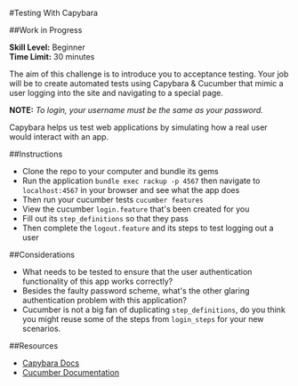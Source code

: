 #Testing With Capybara

##Work in Progress

__Skill Level:__ Beginner  
__Time Limit:__ 30 minutes  

The aim of this challenge is to introduce you to acceptance testing. Your job will be to create automated tests using Capybara & Cucumber that mimic a user logging into the site and navigating to a special page.

__NOTE:__ _To login, your username must be the same as your password._

Capybara helps us test web applications by simulating how a real user would interact with an app. 

##Instructions
- Clone the repo to your computer and bundle its gems
- Run the application `bundle exec rackup -p 4567` then navigate to `localhost:4567` in your browser and see what the app does
- Then run your cucumber tests `cucumber features`
- View the cucumber `login.feature` that's been created for you
- Fill out its `step_definitions` so that they pass
- Then complete the `logout.feature` and its steps to test logging out a user

##Considerations
- What needs to be tested to ensure that the user authentication functionality of this app works correctly?
- Besides the faulty password scheme, what's the other glaring authentication problem with this application?
- Cucumber is not a big fan of duplicating `step_definitions`, do you think you might reuse some of the steps from `login_steps` for your new scenarios.

##Resources
- [Capybara Docs](https://github.com/jnicklas/capybara)
- [Cucumber Documentation](http://cukes.info/)
